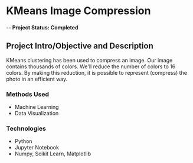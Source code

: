 # KMeans Image Compression

#### -- Project Status: Completed

## Project Intro/Objective and Description
KMeans clustering has been used to compress an image. Our image contains thousands of colors. We'll reduce the number of colors to 16 colors. By making this reduction, it is possible to represent (compress) the photo in an efficient way.

### Methods Used
* Machine Learning
* Data Visualization

### Technologies
* Python
* Jupyter Notebook
* Numpy, Scikit Learn, Matplotlib
